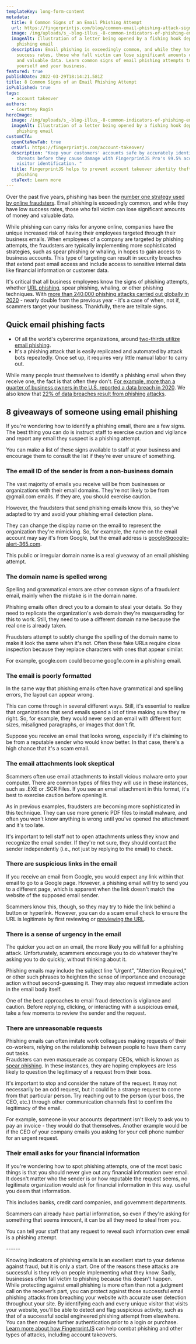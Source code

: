 ```yaml
---
templateKey: long-form-content
metadata:
  title: 8 Common Signs of an Email Phishing Attempt
  url: https://fingerprintjs.com/blog/common-email-phishing-attack-signs
  image: /img/uploads/s_-blog-illus_-8-common-indicators-of-phishing-email-attack-attempts-compressed.gif
  imageAlt: Illustration of a letter being opened by a fishing hook depicting a
    phishing email
  description: Email phishing is exceedingly common, and while they have low
    success rates, those who fall victim can lose significant amounts of money
    and valuable data. Learn common signs of email phishing attempts to protect
    yourself and your business.
featured: true
publishDate: 2022-03-29T18:14:21.581Z
title: 8 Common Signs of an Email Phishing Attempt
isPublished: true
tags:
  - account takeover
authors:
  - Courtney Rogin
heroImage:
  image: /img/uploads/s_-blog-illus_-8-common-indicators-of-phishing-email-attack-attempts-compressed.gif
  imageAlt: Illustration of a letter being opened by a fishing hook depicting a
    phishing email
customCTA:
  openCtaNewTab: true
  ctaUrl: https://fingerprintjs.com/account-takeover/
  description: "Keep your customers' accounts safe by accurately identifying
    threats before they cause damage with FingerprintJS Pro's 99.5% accurate
    visitor identification. "
  title: FingerprintJS helps to prevent account takeover identity theft, including
    phishing
  ctaText: Learn more
---
```

Over the past five years, phishing has been the [number one strategy used by online fraudsters](https://cofense.com/knowledge-center/signs-of-a-phishing-email/). Email phishing is exceedingly common, and while they have low success rates, those who fall victim can lose significant amounts of money and valuable data. 

While phishing can carry risks for anyone online, companies have the unique increased risk of having their employees targeted through their business emails. When employees of a company are targeted by phishing attempts, the fraudsters are typically implementing more sophisticated strategies, such as spear phishing or whaling,  in hopes to gain access to business accounts. This type of targeting can result in security breaches that extend past email access and include access to sensitive internal data like financial information or customer data. 

It's critical that all business employees know the signs of phishing attempts, whether [URL phishing](https://fingerprintjs.com/account-takeover/), spear phishing, whaling, or other phishing techniques. With [more than 240,000 phishing attacks carried out globally in 2020](https://www.tessian.com/blog/phishing-statistics-2020/) - nearly double from the previous year - it's a case of when, not if, scammers target your business. Thankfully, there are telltale signs.

## Quick email phishing facts 

* Of all the world's cybercrime organizations, around [two-thirds utilize email phishing](https://www.comparitech.com/blog/vpn-privacy/phishing-statistics-facts/). 
* It's a phishing attack that is easily replicated and automated by attack bots repeatedly. Once set up, it requires very little manual labor to carry out.

While many people trust themselves to identify a phishing email when they receive one, the fact is that often they don't. [For example, more than a quarter of business owners in the U.S. reported a data breach in 2020](https://expertinsights.com/insights/50-phishing-stats-you-should-know/). We also know that [22% of data breaches result from phishing attacks](https://www.comparitech.com/blog/vpn-privacy/phishing-statistics-facts/).

## 8 giveaways of someone using email phishing

If you're wondering how to identify a phishing email, there are a few signs. The best thing you can do is instruct staff to exercise caution and vigilance and report any email they suspect is a phishing attempt.

You can make a list of these signs available to staff at your business and encourage them to consult the list if they're ever unsure of something.

### The email ID of the sender is from a non-business domain

The vast majority of emails you receive will be from businesses or organizations with their email domains. They're not likely to be from @gmail.com emails. If they are, you should exercise caution.

However, the fraudsters that send phishing emails know this, so they've adapted to try and avoid your phishing email detection plans.

They can change the display name on the email to represent the organization they're mimicking. So, for example, the name on the email account may say it's from Google, but the email address is google@google-alert-365.com. 

This public or irregular domain name is a real giveaway of an email phishing attempt.

### The domain name is spelled wrong

Spelling and grammatical errors are other common signs of a fraudulent email, mainly when the mistake is in the domain name. 

Phishing emails often direct you to a domain to steal your details. So they need to replicate the organization's web domain they're masquerading for this to work. Still, they need to use a different domain name because the real one is already taken. 

Fraudsters attempt to subtly change the spelling of the domain name to make it look the same when it's not. Often these fake URLs require close inspection because they replace characters with ones that appear similar.

For example, google.com could become goog1e.com in a phishing email. 

### The email is poorly formatted

In the same way that phishing emails often have grammatical and spelling errors, the layout can appear wrong. 

This can come through in several different ways. Still, it's essential to realize that organizations that send emails spend a lot of time making sure they're right. So, for example, they would never send an email with different font sizes, misaligned paragraphs, or images that don't fit. 

Suppose you receive an email that looks wrong, especially if it's claiming to be from a reputable sender who would know better. In that case, there's a high chance that it's a scam email. 

### The email attachments look skeptical

Scammers often use email attachments to install vicious malware onto your computer. There are common types of files they will use in these instances, such as .EXE or .SCR Files. If you see an email attachment in this format, it's best to exercise caution before opening it. 

As in previous examples, fraudsters are becoming more sophisticated in this technique. They can use more generic PDF files to install malware, and often you won't know anything is wrong until you've opened the attachment and it's too late.

It's important to tell staff not to open attachments unless they know and recognize the email sender. If they're not sure, they should contact the sender independently (i.e., not just by replying to the email) to check. 

### There are suspicious links in the email

If you receive an email from Google, you would expect any link within that email to go to a Google page. However, a phishing email will try to send you to a different page, which is apparent when the link doesn't match the website of the supposed email sender.

Scammers know this, though, so they may try to hide the link behind a button or hyperlink. However, you can do a scam email check to ensure the URL is legitimate by first reviewing or [previewing the URL](https://www.techbout.com/preview-link-before-clicking-iphone-mac-64339/). 

### There is a sense of urgency in the email

The quicker you act on an email, the more likely you will fall for a phishing attack. Unfortunately, scammers encourage you to do whatever they're asking you to do quickly, without thinking about it.

Phishing emails may include the subject line 'Urgent", "Attention Required," or other such phrases to heighten the sense of importance and encourage action without second-guessing it. They may also request immediate action in the email body itself.

One of the best approaches to email fraud detection is vigilance and caution. Before replying, clicking, or interacting with a suspicious email, take a few moments to review the sender and the request.

### There are unreasonable requests

Phishing emails can often imitate work colleagues making requests of their co-workers, relying on the relationship between people to have them carry out tasks. \
Fraudsters can even masquerade as company CEOs, which is known as [spear phishing](https://digitalguardian.com/blog/what-is-spear-phishing-defining-and-differentiating-spear-phishing-and-phishing). In these instances, they are hoping employees are less likely to question the legitimacy of a request from their boss. 

It's important to stop and consider the nature of the request. It may not necessarily be an odd request, but it could be a strange request to come from that particular person. Try reaching out to the person (your boss, the CEO, etc.) through other communication channels first to confirm the legitimacy of the email.  

For example, someone in your accounts department isn't likely to ask you to pay an invoice - they would do that themselves. Another example would be if the CEO of your company emails you asking for your cell phone number for an urgent request. 

### Their email asks for your financial information

If you're wondering how to spot phishing attempts, one of the most basic things is that you should never give out any financial information over email. It doesn't matter who the sender is or how reputable the request seems, no legitimate organization would ask for financial information in this way. useful you deem that information.

This includes banks, credit card companies, and government departments.

Scammers can already have partial information, so even if they're asking for something that seems innocent, it can be all they need to steal from you. 

You can tell your staff that any request to reveal such information over email is a phishing attempt. 

\------

Knowing indicators of phishing emails is an excellent start to your defense against fraud, but it is only a start. One of the reasons these attacks are successful is they rely on people implementing what they know. Sadly, businesses often fall victim to phishing because this doesn't happen.\
While protecting against email phishing is more often than not a judgment call on the receiver’s part, you can protect against those successful email phishing attacks from breaching your website with accurate user detection throughout your site. By identifying each and every unique visitor that visits your website,  you’ll be able to detect and flag suspicious activity, such as that of a successful social engineered phishing attempt from elsewhere. You can then require further authentication prior to a login or purchase. [Learn more about how FingerprintJS](https://fingerprintjs.com/account-takeover/) can help combat phishing and other types of attacks, including account takeovers.